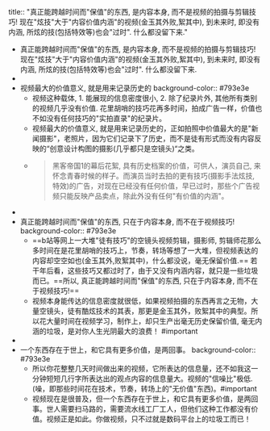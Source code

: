 title:: "真正能跨越时间而"保值"的东西, 是内容本身, 而不是视频的拍摄与剪辑技巧! 现在"炫技"大于"内容价值内涵"的视频(金玉其外败,絮其中), 到未来时, 即没有内涵, 所炫的技(包括特效等)也会"过时".  什么都没留下来."

- 真正能跨越时间而"保值"的东西, 是内容本身, 而不是视频的拍摄与剪辑技巧! 现在"炫技"大于"内容价值内涵"的视频(金玉其外败,絮其中), 到未来时, 即没有内涵, 所炫的技(包括特效等)也会"过时".  什么都没留下来.
-
- 视频最大的价值意义, 就是用来记录历史的
  background-color:: #793e3e
	- 视频这种载体, 1. 能展现的信息密度很小, 2. 除了纪录片外, 其他所有类别的视频几乎没有价值. 花里胡哨的技巧花再多时间，拍成广告一样，价值也不如没有任何技巧的"实拍直录"的纪录片。
	- 视频最大的价值意义, 就是用来记录历史的，正如拍照中价值最大的是"新闻摄影"，老照片，因为它们记录下了历史，而不是徒有形式而没有内容反映的“创意设计构图的摄影(几乎都只是空镜头)“之类。
	- > 黑客帝国1的幕后花絮, 具有历史档案的价值，可供人，演员自己, 来怀念青春时候的样子。而演员当时去拍的更有技巧(摄影手法炫技, 特效)的广告，对现在已经没有任何价值，早已过时，那些个广告视频只能反映产品卖点，除此外没有任何"有价值的内涵"。
-
- 真正能跨越时间而"保值"的东西, 只在于内容本身, 而不在于视频技巧!
  background-color:: #793e3e
	- ==b站等网上一大堆"徒有技巧"的空镜头视频剪辑，摄影师, 剪辑师花那么多时间在是花里胡哨的技巧上，节奏，转场等想了一大堆，但视频表达的内容却空空如也(金玉其外,败絮其中)，什么都没说，毫无保留价值.== 若干年后看，这些技巧又都过时了，由于又没有内涵内容，就只是一些垃圾而已。==所以, 真正能跨越时间而"保值"的东西, 只在于内容本身, 而不在于视频技巧!==
	- 视频本身能传达的信息密度就很低，如果视频拍摄的东西再言之无物，大量空镜头，徒有酷炫技术的其表，那更是金玉其外，败絮其中的典型。所以花大量时间在视频学习，制作上，却只生产出毫无历史保留价值, 毫无内涵的垃圾，是对你人生光阴最大的浪费！ #important
-
- 一个东西存在于世上，和它具有更多价值，是两回事。
  background-color:: #793e3e
	- 所以你花整整几天时间做出来的视频，它所表达的信息量，还不如我这一分钟短短几行字所表达出的观点内容的信息量大。视频的"信噪比"极低. (噪，即那些时间花在技术，节奏，转场上的"无价值"东西)。#important
	- 视频现在是很普及，但一个东西存在于世上，和它具有更多价值，是两回事。世人需要扫马路的，需要流水线工厂工人，但他们这种工作都没有价值。视频正是如此。你做视频，只不过就是数码平台上的垃圾工而已！